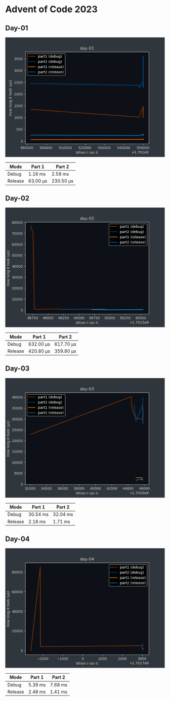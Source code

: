# Advent of Code 2023

## Day-01

![execution time for day-01](day-01/day-01.png)

| Mode | Part 1 | Part 2 |
|--------|--------|--------|
| Debug | 1.16 ms | 2.58 ms |
| Release | 63.00 µs | 230.50 µs |

## Day-02

![execution time for day-02](day-02/day-02.png)

| Mode | Part 1 | Part 2 |
|--------|--------|--------|
| Debug | 632.00 µs | 617.70 µs |
| Release | 420.80 µs | 359.80 µs |

## Day-03

![execution time for day-03](day-03/day-03.png)

| Mode | Part 1 | Part 2 |
|--------|--------|--------|
| Debug | 30.54 ms | 32.04 ms |
| Release | 2.18 ms | 1.71 ms |

## Day-04

![execution time for day-04](day-04/day-04.png)

| Mode | Part 1 | Part 2 |
|--------|--------|--------|
| Debug | 5.39 ms | 7.68 ms |
| Release | 2.48 ms | 1.41 ms |